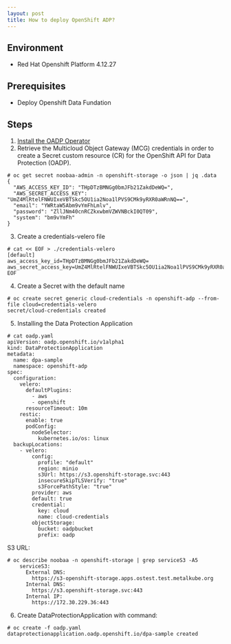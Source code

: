 ```yaml
---
layout: post
title: How to deploy OpenShift ADP?
---
```


## Environment
- Red Hat Openshift Platform 4.12.27

## Prerequisites
- Deploy Openshift Data Fundation

## Steps 
1. [Install the OADP Operator](https://docs.openshift.com/container-platform/4.12/backup_and_restore/application_backup_and_restore/installing/installing-oadp-ocs.html)
2. Retrieve the Multicloud Object Gateway (MCG) credentials in order to create a Secret custom resource (CR) for the OpenShift API for Data Protection (OADP).
```
# oc get secret noobaa-admin -n openshift-storage -o json | jq .data
{
  "AWS_ACCESS_KEY_ID": "THpDTzBMNGg0bmJFb21ZakdDeWQ=",
  "AWS_SECRET_ACCESS_KEY": "UmZ4MlRtelFNWUIxeVBTSkc5OU1ia2Noa1lPVS9CMk9yRXR0aWRnNQ==",
  "email": "YWRtaW5Abm9vYmFhLmlv",
  "password": "ZllJNm40cnRCZkxwbmVZWVNBckI0QT09",
  "system": "bm9vYmFh"
}
```
3. Create a credentials-velero file
```
# cat << EOF > ./credentials-velero
[default]
aws_access_key_id=THpDTzBMNGg0bmJFb21ZakdDeWQ=
aws_secret_access_key=UmZ4MlRtelFNWUIxeVBTSkc5OU1ia2Noa1lPVS9CMk9yRXR0aWRnNQ==
EOF
```
4. Create a Secret with the default name
```
# oc create secret generic cloud-credentials -n openshift-adp --from-file cloud=credentials-velero
secret/cloud-credentials created
```
5. Installing the Data Protection Application
```
# cat oadp.yaml 
apiVersion: oadp.openshift.io/v1alpha1
kind: DataProtectionApplication
metadata:
  name: dpa-sample
  namespace: openshift-adp
spec:
  configuration:
    velero:
      defaultPlugins:
        - aws
        - openshift
      resourceTimeout: 10m
    restic:
      enable: true
      podConfig:
        nodeSelector:
          kubernetes.io/os: linux
  backupLocations:
    - velero:
        config:
          profile: "default"
          region: minio
          s3Url: https://s3.openshift-storage.svc:443
          insecureSkipTLSVerify: "true"
          s3ForcePathStyle: "true"
        provider: aws
        default: true
        credential:
          key: cloud
          name: cloud-credentials
        objectStorage:
          bucket: oadpbucket
          prefix: oadp
```
S3 URL:
```
# oc describe noobaa -n openshift-storage | grep serviceS3 -A5
    serviceS3:
      External DNS:
        https://s3-openshift-storage.apps.ostest.test.metalkube.org
      Internal DNS:
        https://s3.openshift-storage.svc:443
      Internal IP:
        https://172.30.229.36:443
```
6. Create DataProtectionApplication with command:
```
# oc create -f oadp.yaml 
dataprotectionapplication.oadp.openshift.io/dpa-sample created
```




